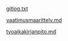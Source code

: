 



[gitlog.txt](https://github.com/tuovinenemma/ot-harjoitustyo1/blob/main/laskarit/viikko1/gitlog.txt)


[vaatimusmaarittely.md](https://github.com/tuovinenemma/ot-harjoitustyo1/blob/main/dokumentaatio/vaatimusmaarittely.md)

[tyoaikakirjanpito.md](https://github.com/tuovinenemma/ot-harjoitustyo1/blob/main/dokumentaatio/tuntikirjanpito.md)


